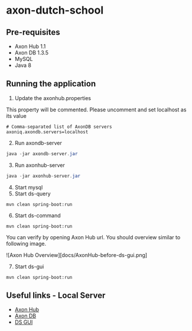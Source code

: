 # axon-dutch-school


## Pre-requisites
- Axon Hub 1.1
- Axon DB 1.3.5
- MySQL
- Java 8

## Running the application

1. Update the axonhub.properties

This property will be commented. Please uncomment and set localhost as its value

```properties
# Comma-separated list of AxonDB servers
axoniq.axondb.servers=localhost
```

2. Run axondb-server

```java
java -jar axondb-server.jar
```

3. Run axonhub-server

```java
java -jar axonhub-server.jar
```

4. Start mysql
5. Start ds-query

```maven
mvn clean spring-boot:run 
```
6. Start ds-command

```maven
mvn clean spring-boot:run 
```

You can verify by opening Axon Hub url. You should overview similar to following image.
 
![Axon Hub Overview][docs/AxonHub-before-ds-gui.png]


7. Start ds-gui

```maven
mvn clean spring-boot:run 
```

## Useful links - Local Server

- [Axon Hub](http://localhost:8024)
- [Axon DB](http://localhost:8023)
- [DS GUI](http://localhost:8080)

